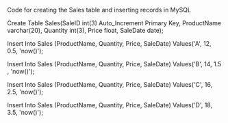 Code for creating the Sales table and inserting records in MySQL

Create Table Sales(SaleID int(3) Auto_Increment Primary Key, ProductName varchar(20), Quantity int(3), 
Price float, SaleDate date);

Insert Into Sales (ProductName, Quantity, Price, SaleDate) Values('A', 12, 0.5, 'now()');

Insert Into Sales (ProductName, Quantity, Price, SaleDate) Values('B', 14, 1.5 , 'now()');

Insert Into Sales (ProductName, Quantity, Price, SaleDate) Values('C', 16, 2.5, 'now()');

Insert Into Sales (ProductName, Quantity, Price, SaleDate) Values('D', 18, 3.5, 'now()');